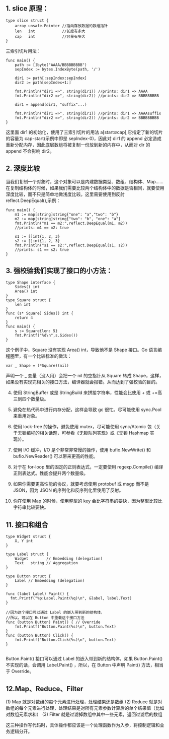 ## 1. slice 原理：

```
type slice struct {
    array unsafe.Pointer //指向存放数据的数组指针
    len   int            //长度有多大
    cap   int            //容量有多大
}
```

三索引切片用法：

```
func main() {
    path := []byte("AAAA/BBBBBBBBB")
    sepIndex := bytes.IndexByte(path, '/')

    dir1 := path[:sepIndex:sepIndex]
    dir2 := path[sepIndex+1:]

    fmt.Println("dir1 =>", string(dir1)) //prints: dir1 => AAAA
    fmt.Println("dir2 =>", string(dir2)) //prints: dir2 => BBBBBBBBB

    dir1 = append(dir1, "suffix"...)

    fmt.Println("dir1 =>", string(dir1)) //prints: dir1 => AAAAsuffix
    fmt.Println("dir2 =>", string(dir2)) //prints: dir2 => BBBBBBBBB
}
```

这里面 dir1 的初始化，使用了三索引切片的用法 a[start:end:cap],它指定了新的切片的容量为 cap-start(示例中即是 sepIndex-0)，因此对 dir1 的 append 必定造成重新分配内存，因此底层数组将被复制一份放到新的内存中，从而对 dir 的 append 不会影响 dir2。

## 2. 深度比较
   当我们复制一个对象时，这个对象可以是内建数据类型、数组、结构体、Map……在复制结构体的时候，如果我们需要比较两个结构体中的数据是否相同，就要使用深度比较，而不只是简单地做浅度比较。这里需要使用到反射 reflect.DeepEqual(),示例：

```
func main() {
    m1 := map[string]string{"one": "a","two": "b"}
    m2 := map[string]string{"two": "b", "one": "a"}
    fmt.Println("m1 == m2:",reflect.DeepEqual(m1, m2))
    //prints: m1 == m2: true

    s1 := []int{1, 2, 3}
    s2 := []int{1, 2, 3}
    fmt.Println("s1 == s2:",reflect.DeepEqual(s1, s2))
    //prints: s1 == s2: true
}
```

## 3. 强校验我们实现了接口的小方法：

```
type Shape interface {
    Sides() int
    Area() int
}
type Square struct {
    len int
}
func (s* Square) Sides() int {
    return 4
}
func main() {
    s := Square{len: 5}
    fmt.Printf("%d\n",s.Sides())
}

```

这个例子中，Square 没有实现 Area() int，导致他不是 Shape 接口。Go 语言编程圈里，有一个比较标准的做法：

```
var _ Shape = (*Square)(nil)

```

声明一个 \_ 变量（没人用）会把一个 nil 的空指针从 Square 转成 Shape，这样，如果没有实现完相关的接口方法，编译器就会报错。从而达到了强校验的目的。

4. 使用 StringBuffer 或是 StringBuild 来拼接字符串，性能会比使用 + 或 +=高三到四个数量级。

5. 避免在热代码中进行内存分配，这样会导致 gc 很忙。尽可能使用 sync.Pool 来重用对象。

6. 使用 lock-free 的操作，避免使用 mutex，尽可能使用 sync/Atomic 包（关于无锁编程的相关话题，可参看《无锁队列实现》或《无锁 Hashmap 实现》）。

7. 使用 I/O 缓冲，I/O 是个非常非常慢的操作，使用 bufio.NewWrite() 和 bufio.NewReader() 可以带来更高的性能。

8. 对于在 for-loop 里的固定的正则表达式，一定要使用 regexp.Compile() 编译正则表达式。性能会提升两个数量级。

9. 如果你需要更高性能的协议，就要考虑使用 protobuf 或 msgp 而不是 JSON，因为 JSON 的序列化和反序列化里使用了反射。

10. 你在使用 Map 的时候，使用整型的 key 会比字符串的要快，因为整型比较比字符串比较要快。

## 11. 接口和组合

```
type Widget struct {
    X, Y int
}

type Label struct {
    Widget        // Embedding (delegation)
    Text   string // Aggregation
}

type Button struct {
    Label // Embedding (delegation)
}

func (label Label) Paint() {
  fmt.Printf("%p:Label.Paint(%q)\n", &label, label.Text)
}

//因为这个接口可以通过 Label 的嵌入带到新的结构体，
//所以，可以在 Button 中重载这个接口方法
func (button Button) Paint() { // Override
    fmt.Printf("Button.Paint(%s)\n", button.Text)
}
func (button Button) Click() {
    fmt.Printf("Button.Click(%s)\n", button.Text)
}


```

Button.Paint() 接口可以通过 Label 的嵌入带到新的结构体，如果 Button.Paint() 不实现的话，会调用 Label.Paint() ，所以，在 Button 中声明 Paint() 方法，相当于 Override。

## 12.Map、Reduce、Filter
(1) Map 就是对数组的每个元素进行处理，处理结果还是数组
(2) Reduce 就是对数组的每个元素进行处理，处理结果是对所有元素参数计算后的单个结果值（比如对数组元素求和）
(3) Filter 就是过滤掉数组中其中一些元素，返回过滤后的数组

这三种操作写代码时，具体操作都应该是一个处理函数作为入参，将控制逻辑和业务逻辑分开。

